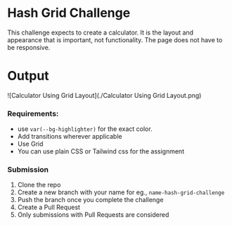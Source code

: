 # Hash Grid Challenge

This challenge expects to create a calculator. It is the layout and appearance that is important, not functionality. The page does not have to be responsive.

# Output
![Calculator Using Grid Layout](./Calculator Using Grid Layout.png)

### Requirements:
- use `var(--bg-highlighter)` for the exact color.
- Add transitions wherever applicable
- Use Grid
- You can use plain CSS or Tailwind css for the assignment

### Submission
1. Clone the repo
2. Create a new branch with your name for eg., `name-hash-grid-challenge`
3. Push the branch once you complete the challenge
4. Create a Pull Request
5. Only submissions with Pull Requests are considered
